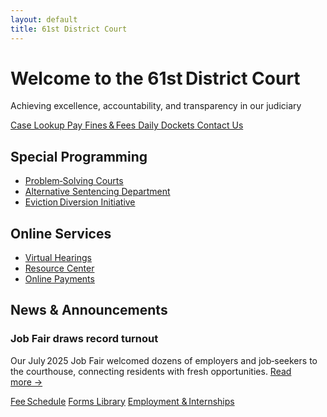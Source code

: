 ```yaml
---
layout: default
title: 61st District Court
---
```


<!-- HERO -->
<div class="hero text-center">
  <h1>Welcome to the 61st District Court</h1>
  <p>Achieving excellence, accountability, and transparency in our judiciary</p>
</div>

<!-- QUICK‑ACTION TILES -->
<div class="tile‑row">
  <!-- Case Lookup tile — now linked -->
  <a href="{{ '/record-search/' | relative_url }}" class="quick-tile">
    <i class="bi bi-search"></i>
    <span>Case Lookup</span>
  </a>

  <!-- leave the others unchanged (or add links when you’re ready) -->
  <a href="#" class="quick-tile">
    <i class="bi bi-credit-card"></i>
    <span>Pay Fines & Fees</span>
  </a>
  <a href="#" class="quick-tile">
    <i class="bi bi-calendar3"></i>
    <span>Daily Dockets</span>
  </a>
  <a href="#" class="quick-tile">
    <i class="bi bi-chat-dots"></i>
    <span>Contact Us</span>
  </a>
</div>

<!-- THREE CARD SECTIONS -->
<div class="section‑grid">

  <!-- Special Programming -->
  <section class="card">
    <h2>Special Programming</h2>
    <ul>
      <li><a href="#">Problem‑Solving Courts</a></li>
      <li><a href="#">Alternative Sentencing Department</a></li>
      <li><a href="#">Eviction Diversion Initiative</a></li>
    </ul>
  </section>

  <!-- Online Services -->
  <section class="card">
    <h2>Online Services</h2>
    <ul>
      <li><a href="#">Virtual Hearings</a></li>
      <li><a href="#">Resource Center</a></li>
      <li><a href="#">Online Payments</a></li>
    </ul>
  </section>

  <!-- News & Announcements -->
  <section class="card">
    <h2>News & Announcements</h2>
    <h3>Job Fair draws record turnout</h3>
    <p>Our July 2025 Job Fair welcomed dozens of employers and job‑seekers to the courthouse, connecting residents with fresh opportunities.
      <a href="{{ '/newsroom/' | relative_url }}">Read more&nbsp;→</a>
    </p>
  </section>
</div>

<!-- BIG BUTTON STRIP -->
<div class="big‑btn‑row">
  <a href="#" class="big‑btn">Fee Schedule</a>
  <a href="#" class="big‑btn">Forms Library</a>
  <a href="#" class="big‑btn">Employment & Internships</a>
</div>


